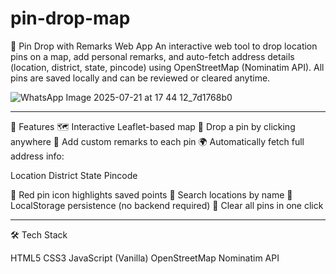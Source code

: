 # pin-drop-map

📍 Pin Drop with Remarks Web App
An interactive web tool to drop location pins on a map, add personal remarks, and auto-fetch address details (location, district, state, pincode) using OpenStreetMap (Nominatim API). All pins are saved locally and can be reviewed or cleared anytime.



![WhatsApp Image 2025-07-21 at 17 44 12_7d1768b0](https://github.com/user-attachments/assets/2fb145cf-3e8b-477d-81cb-ef9e6403fb5a)

---



🚀 Features
🗺️ Interactive Leaflet-based map
📌 Drop a pin by clicking anywhere
📝 Add custom remarks to each pin
🌍 Automatically fetch full address info:

Location
District
State
Pincode

📍 Red pin icon highlights saved points
🔎 Search locations by name
💾 LocalStorage persistence (no backend required)
🧹 Clear all pins in one click


---



🛠️ Tech Stack

HTML5
CSS3
JavaScript (Vanilla)
OpenStreetMap Nominatim API
